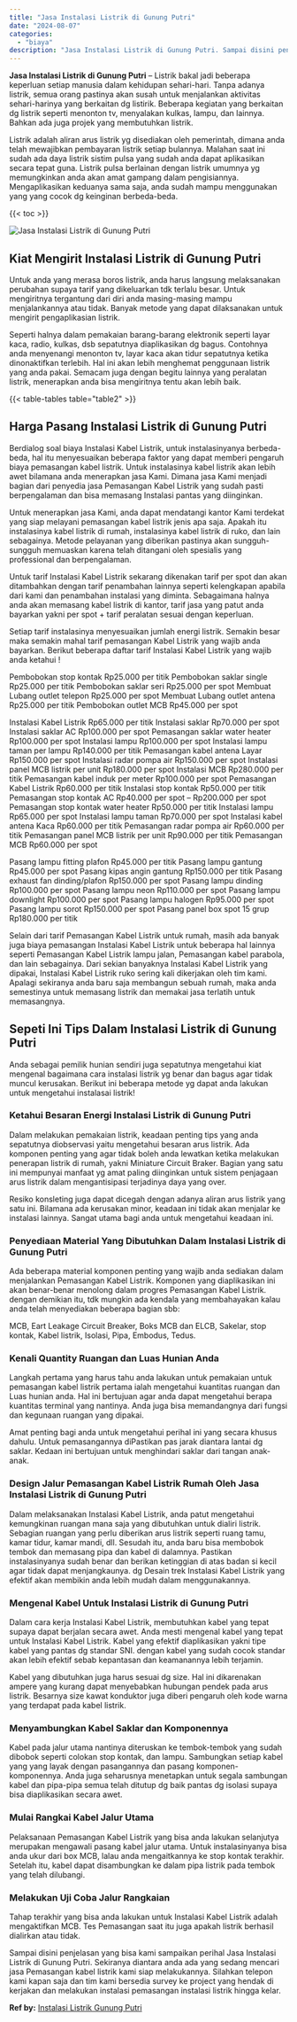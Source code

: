 ```yaml
---
title: "Jasa Instalasi Listrik di Gunung Putri"
date: "2024-08-07"
categories: 
  - "biaya"
description: "Jasa Instalasi Listrik di Gunung Putri. Sampai disini penjelasan yang bisa kami sampaikan perihal Jasa Instalasi Listrik di Gunung Putri. Sekiranya diantara..."
---
```


**Jasa Instalasi Listrik di Gunung Putri** – Listrik bakal jadi beberapa keperluan setiap manusia dalam kehidupan sehari-hari. Tanpa adanya listrik, semua orang pastinya akan susah untuk menjalankan aktivitas sehari-harinya yang berkaitan dg listirik. Beberapa kegiatan yang berkaitan dg listrik seperti menonton tv, menyalakan kulkas, lampu, dan lainnya. Bahkan ada juga projek yang membutuhkan listrik.

Listrik adalah aliran arus listrik yg disediakan oleh pemerintah, dimana anda telah mewajibkan pembayaran listrik setiap bulannya. Malahan saat ini sudah ada daya listrik sistim pulsa yang sudah anda dapat aplikasikan secara tepat guna. Listrik pulsa berlainan dengan listrik umumnya yg memungkinkan anda akan amat gampang dalam pengisiannya. Mengaplikasikan keduanya sama saja, anda sudah mampu menggunakan yang yang cocok dg keinginan berbeda-beda.

{{< toc >}}

![Jasa Instalasi Listrik di Gunung Putri](/images/instalasi-listrik-murah15.png)

## Kiat Mengirit Instalasi Listrik di Gunung Putri

Untuk anda yang merasa boros listrik, anda harus langsung melaksanakan perubahan supaya tarif yang dikeluarkan tdk terlalu besar. Untuk mengiritnya tergantung dari diri anda masing-masing mampu menjalankannya atau tidak. Banyak metode yang dapat dilaksanakan untuk mengirit pengaplikasian listrik.

Seperti halnya dalam pemakaian barang-barang elektronik seperti layar kaca, radio, kulkas, dsb sepatutnya diaplikasikan dg bagus. Contohnya anda menyenangi menonton tv, layar kaca akan tidur sepatutnya ketika dinonaktifkan terlebih. Hal ini akan lebih menghemat penggunaan listrik yang anda pakai. Semacam juga dengan begitu lainnya yang peralatan listrik, menerapkan anda bisa mengiritnya tentu akan lebih baik.

{{< table-tables table="table2" >}}

## Harga Pasang Instalasi Listrik di Gunung Putri

Berdialog soal biaya Instalasi Kabel Listrik, untuk instalasinyanya berbeda-beda, hal itu menyesuaikan beberapa faktor yang dapat memberi pengaruh biaya pemasangan kabel listrik. Untuk instalasinya kabel listrik akan lebih awet bilamana anda menerapkan jasa Kami. Dimana jasa Kami menjadi bagian dari penyedia jasa Pemasangan Kabel Listrik yang sudah pasti berpengalaman dan bisa memasang Instalasi pantas yang diinginkan.

Untuk menerapkan jasa Kami, anda dapat mendatangi kantor Kami terdekat yang siap melayani pemasangan kabel listrik jenis apa saja. Apakah itu instalasinya kabel listrik di rumah, instalasinya kabel listrik di ruko, dan lain sebagainya. Metode pelayanan yang diberikan pastinya akan sungguh-sungguh memuaskan karena telah ditangani oleh spesialis yang professional dan berpengalaman.

Untuk tarif Instalasi Kabel Listrik sekarang dikenakan tarif per spot dan akan ditambahkan dengan tarif penambahan lainnya seperti kelengkapan apabila dari kami dan penambahan instalasi yang diminta. Sebagaimana halnya anda akan memasang kabel listrik di kantor, tarif jasa yang patut anda bayarkan yakni per spot + tarif peralatan sesuai dengan keperluan.

Setiap tarif instalasinya menyesuaikan jumlah energi listrik. Semakin besar maka semakin mahal tarif pemasangan Kabel Listrik yang wajib anda bayarkan. Berikut beberapa daftar tarif Instalasi Kabel Listrik yang wajib anda ketahui !

Pembobokan stop kontak Rp25.000 per titik Pembobokan saklar single Rp25.000 per titik Pembobokan saklar seri Rp25.000 per spot Membuat Lubang outlet telepon Rp25.000 per spot Membuat Lubang outlet antena Rp25.000 per titik Pembobokan outlet MCB Rp45.000 per spot

Instalasi Kabel Listrik Rp65.000 per titik Instalasi saklar Rp70.000 per spot Instalasi saklar AC Rp100.000 per spot Pemasangan saklar water heater Rp100.000 per spot Instalasi lampu Rp100.000 per spot Instalasi lampu taman per lampu Rp140.000 per titik Pemasangan kabel antena Layar Rp150.000 per spot Instalasi radar pompa air Rp150.000 per spot Instalasi panel MCB listrik per unit Rp180.000 per spot Instalasi MCB Rp280.000 per titik Pemasangan kabel induk per meter Rp100.000 per spot Pemasangan Kabel Listrik Rp60.000 per titik Instalasi stop kontak Rp50.000 per titik Pemasangan stop kontak AC Rp40.000 per spot – Rp200.000 per spot Pemasangan stop kontak water heater Rp50.000 per titik Instalasi lampu Rp65.000 per spot Instalasi lampu taman Rp70.000 per spot Instalasi kabel antena Kaca Rp60.000 per titik Pemasangan radar pompa air Rp60.000 per titik Pemasangan panel MCB listrik per unit Rp90.000 per titik Pemasangan MCB Rp60.000 per spot

Pasang lampu fitting plafon Rp45.000 per titik Pasang lampu gantung Rp45.000 per spot Pasang kipas angin gantung Rp150.000 per titik Pasang exhaust fan dinding/plafon Rp150.000 per spot Pasang lampu dinding Rp100.000 per spot Pasang lampu neon Rp110.000 per spot Pasang lampu downlight Rp100.000 per spot Pasang lampu halogen Rp95.000 per spot Pasang lampu sorot Rp150.000 per spot Pasang panel box spot 15 grup Rp180.000 per titik

Selain dari tarif Pemasangan Kabel Listrik untuk rumah, masih ada banyak juga biaya pemasangan Instalasi Kabel Listrik untuk beberapa hal lainnya seperti Pemasangan Kabel Listrik lampu jalan, Pemasangan kabel parabola, dan lain sebagainya. Dari sekian banyaknya Instalasi Kabel Listrik yang dipakai, Instalasi Kabel Listrik ruko sering kali dikerjakan oleh tim kami. Apalagi sekiranya anda baru saja membangun sebuah rumah, maka anda semestinya untuk memasang listrik dan memakai jasa terlatih untuk memasangnya.

## Sepeti Ini Tips Dalam Instalasi Listrik di Gunung Putri


Anda sebagai pemilik hunian sendiri juga sepatutnya mengetahui kiat mengenal bagaimana cara instalasi listrik yg benar dan bagus agar tidak muncul kerusakan. Berikut ini beberapa metode yg dapat anda lakukan untuk mengetahui instalasai listrik!

### Ketahui Besaran Energi Instalasi Listrik di Gunung Putri

Dalam melakukan pemakaian listrik, keadaan penting tips yang anda sepatutnya diobservasi yaitu mengetahui besaran arus listrik. Ada komponen penting yang agar tidak boleh anda lewatkan ketika melakukan penerapan listrik di rumah, yakni Miniature Circuit Braker. Bagian yang satu ini mempunyai manfaat yg amat paling diinginkan untuk sistem penjagaan arus listrik dalam mengantisipasi terjadinya daya yang over.

Resiko konsleting juga dapat dicegah dengan adanya aliran arus listrik yang satu ini. Bilamana ada kerusakan minor, keadaan ini tidak akan menjalar ke instalasi lainnya. Sangat utama bagi anda untuk mengetahui keadaan ini.

### Penyediaan Material Yang Dibutuhkan Dalam Instalasi Listrik di Gunung Putri

Ada beberapa material komponen penting yang wajib anda sediakan dalam menjalankan Pemasangan Kabel Listrik. Komponen yang diaplikasikan ini akan benar-benar menolong dalam progres Pemasangan Kabel Listrik. dengan demikian itu, tdk mungkin ada kendala yang membahayakan kalau anda telah menyediakan beberapa bagian sbb:

MCB, Eart Leakage Circuit Breaker, Boks MCB dan ELCB, Sakelar, stop kontak, Kabel listrik, Isolasi, Pipa, Embodus, Tedus.

### Kenali Quantity Ruangan dan Luas Hunian Anda

Langkah pertama yang harus tahu anda lakukan untuk pemakaian untuk pemasangan kabel listrik pertama ialah mengetahui kuantitas ruangan dan Luas hunian anda. Hal ini bertujuan agar anda dapat mengetahui berapa kuantitas terminal yang nantinya. Anda juga bisa memandangnya dari fungsi dan kegunaan ruangan yang dipakai.

Amat penting bagi anda untuk mengetahui perihal ini yang secara khusus dahulu. Untuk pemasangannya diPastikan pas jarak diantara lantai dg saklar. Kedaan ini bertujuan untuk menghindari saklar dari tangan anak-anak.

### Design Jalur Pemasangan Kabel Listrik Rumah Oleh Jasa Instalasi Listrik di Gunung Putri

Dalam melaksanakan Instalasi Kabel Listrik, anda patut mengetahui kemungkinan ruangan mana saja yang dibutuhkan untuk dialiri listrik. Sebagian ruangan yang perlu diberikan arus listrik seperti ruang tamu, kamar tidur, kamar mandi, dll. Sesudah itu, anda baru bisa membobok tembok dan memasang pipa dan kabel di dalamnya. Pastikan instalasinyanya sudah benar dan berikan ketinggian di atas badan si kecil agar tidak dapat menjangkaunya. dg Desain trek Instalasi Kabel Listrik yang efektif akan membikin anda lebih mudah dalam menggunakannya.

### Mengenal Kabel Untuk Instalasi Listrik di Gunung Putri

Dalam cara kerja Instalasi Kabel Listrik, membutuhkan kabel yang tepat supaya dapat berjalan secara awet. Anda mesti mengenal kabel yang tepat untuk Instalasi Kabel Listrik. Kabel yang efektif diaplikasikan yakni tipe kabel yang pantas dg standar SNI. dengan kabel yang sudah cocok standar akan lebih efektif sebab kepantasan dan keamanannya lebih terjamin.

Kabel yang dibutuhkan juga harus sesuai dg size. Hal ini dikarenakan ampere yang kurang dapat menyebabkan hubungan pendek pada arus listrik. Besarnya size kawat konduktor juga diberi pengaruh oleh kode warna yang terdapat pada kabel listrik.

### Menyambungkan Kabel Saklar dan Komponennya

Kabel pada jalur utama nantinya diteruskan ke tembok-tembok yang sudah dibobok seperti colokan stop kontak, dan lampu. Sambungkan setiap kabel yang yang layak dengan pasangannya dan pasang komponen-komponennya. Anda juga seharusnya menetapkan untuk segala sambungan kabel dan pipa-pipa semua telah ditutup dg baik pantas dg isolasi supaya bisa diaplikasikan secara awet.

### Mulai Rangkai Kabel Jalur Utama

Pelaksanaan Pemasangan Kabel Listrik yang bisa anda lakukan selanjutya merupakan mengawali pasang kabel jalur utama. Untuk instalasinyanya bisa anda ukur dari box MCB, lalau anda mengaitkannya ke stop kontak terakhir. Setelah itu, kabel dapat disambungkan ke dalam pipa listrik pada tembok yang telah dilubangi.

### Melakukan Uji Coba Jalur Rangkaian

Tahap terakhir yang bisa anda lakukan untuk Instalasi Kabel Listrik adalah mengaktifkan MCB. Tes Pemasangan saat itu juga apakah listrik berhasil dialirkan atau tidak.

Sampai disini penjelasan yang bisa kami sampaikan perihal Jasa Instalasi Listrik di Gunung Putri. Sekiranya diantara anda ada yang sedang mencari jasa Pemasangan kabel listrik kami siap melakukannya. Silahkan telepon kami kapan saja dan tim kami bersedia survey ke project yang hendak di kerjakan dan melakukan instalasi pemasangan instalasi listrik hingga kelar.

**Ref by:** [Instalasi Listrik Gunung Putri](https://id.wikipedia.org/wiki/Instalasi)

